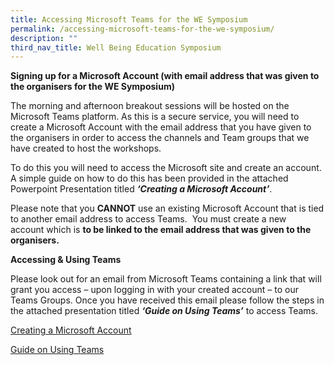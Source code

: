 ```yaml
---
title: Accessing Microsoft Teams for the WE Symposium
permalink: /accessing-microsoft-teams-for-the-we-symposium/
description: ""
third_nav_title: Well Being Education Symposium
---
```

**Signing up for a Microsoft Account (with email address that was given to the organisers for the WE Symposium)**

The morning and afternoon breakout sessions will be hosted on the Microsoft Teams platform. As this is a secure service, you will need to create a Microsoft Account with the email address that you have given to the organisers in order to access the channels and Team groups that we have created to host the workshops.

To do this you will need to access the Microsoft site and create an account. A simple guide on how to do this has been provided in the attached Powerpoint Presentation titled **_‘Creating a Microsoft Account’_**.

Please note that you **CANNOT** use an existing Microsoft Account that is tied to another email address to access Teams.  You must create a new account which is **to be linked to the email address that was given to the organisers.**

**Accessing & Using Teams**

Please look out for an email from Microsoft Teams containing a link that will grant you access – upon logging in with your created account – to our Teams Groups. Once you have received this email please follow the steps in the attached presentation titled **_‘Guide on Using Teams’_** to access Teams.

[Creating a Microsoft Account](/files/Creating-a-Microsoft-Account.pdf)

[Guide on Using Teams](/files/Guide-on-Using-Teams.pdf)
